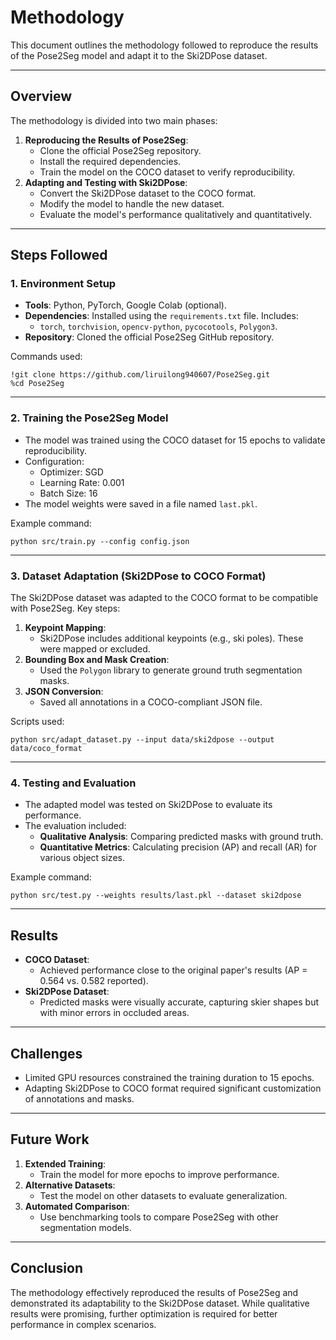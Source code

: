 # Methodology

This document outlines the methodology followed to reproduce the results of the Pose2Seg model and adapt it to the Ski2DPose dataset.

---

## Overview
The methodology is divided into two main phases:
1. **Reproducing the Results of Pose2Seg**:
   - Clone the official Pose2Seg repository.
   - Install the required dependencies.
   - Train the model on the COCO dataset to verify reproducibility.
2. **Adapting and Testing with Ski2DPose**:
   - Convert the Ski2DPose dataset to the COCO format.
   - Modify the model to handle the new dataset.
   - Evaluate the model's performance qualitatively and quantitatively.

---

## Steps Followed

### 1. Environment Setup
- **Tools**: Python, PyTorch, Google Colab (optional).
- **Dependencies**: Installed using the `requirements.txt` file. Includes:
  - `torch`, `torchvision`, `opencv-python`, `pycocotools`, `Polygon3`.
- **Repository**: Cloned the official Pose2Seg GitHub repository.

Commands used:
```
!git clone https://github.com/liruilong940607/Pose2Seg.git
%cd Pose2Seg
```

---

### 2. Training the Pose2Seg Model
- The model was trained using the COCO dataset for 15 epochs to validate reproducibility.
- Configuration:
  - Optimizer: SGD
  - Learning Rate: 0.001
  - Batch Size: 16
- The model weights were saved in a file named `last.pkl`.

Example command:
```
python src/train.py --config config.json
```

---

### 3. Dataset Adaptation (Ski2DPose to COCO Format)
The Ski2DPose dataset was adapted to the COCO format to be compatible with Pose2Seg. Key steps:
1. **Keypoint Mapping**:
   - Ski2DPose includes additional keypoints (e.g., ski poles). These were mapped or excluded.
2. **Bounding Box and Mask Creation**:
   - Used the `Polygon` library to generate ground truth segmentation masks.
3. **JSON Conversion**:
   - Saved all annotations in a COCO-compliant JSON file.

Scripts used:
```
python src/adapt_dataset.py --input data/ski2dpose --output data/coco_format
```

---

### 4. Testing and Evaluation
- The adapted model was tested on Ski2DPose to evaluate its performance.
- The evaluation included:
  - **Qualitative Analysis**: Comparing predicted masks with ground truth.
  - **Quantitative Metrics**: Calculating precision (AP) and recall (AR) for various object sizes.

Example command:
```
python src/test.py --weights results/last.pkl --dataset ski2dpose
```

---

## Results
- **COCO Dataset**:
  - Achieved performance close to the original paper's results (AP = 0.564 vs. 0.582 reported).
- **Ski2DPose Dataset**:
  - Predicted masks were visually accurate, capturing skier shapes but with minor errors in occluded areas.

---

## Challenges
- Limited GPU resources constrained the training duration to 15 epochs.
- Adapting Ski2DPose to COCO format required significant customization of annotations and masks.

---

## Future Work
1. **Extended Training**:
   - Train the model for more epochs to improve performance.
2. **Alternative Datasets**:
   - Test the model on other datasets to evaluate generalization.
3. **Automated Comparison**:
   - Use benchmarking tools to compare Pose2Seg with other segmentation models.

---

## Conclusion
The methodology effectively reproduced the results of Pose2Seg and demonstrated its adaptability to the Ski2DPose dataset. While qualitative results were promising, further optimization is required for better performance in complex scenarios.
